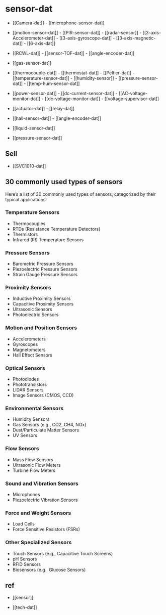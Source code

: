 
# sensor-dat 

- [[Camera-dat]] - [[microphone-sensor-dat]]

- [[motion-sensor-dat]] - [[PIR-sensor-dat]] - [[radar-sensor]] - [[3-axis-Accelerometer-dat]] - [[3-axis-gyroscope-dat]] - [[3-axis-magnetic-dat]] - [[6-axis-dat]]

- [[RCWL-dat]] - [[sensor-TOF-dat]] - [[angle-encoder-dat]]

- [[gas-sensor-dat]]

- [[thermocouple-dat]] - [[thermostat-dat]] - [[Peltier-dat]] - [[temperature-sensor-dat]] - [[humidity-sensor]] - [[pressure-sensor-dat]] - [[temp-hum-sensor-dat]]

- [[power-sensor-dat]] - [[dc-current-sensor-dat]] - [[AC-voltage-monitor-dat]] - [[dc-voltage-monitor-dat]] - [[voltage-supervisor-dat]]


- [[actuator-dat]] - [[relay-dat]]

- [[hall-sensor-dat]] - [[angle-encoder-dat]]

- [[liquid-sensor-dat]] 

- [[pressure-sensor-dat]]




## Sell 

- [[SVC1010-dat]]



## 30 commonly used types of sensors

Here’s a list of 30 commonly used types of sensors, categorized by their typical applications:

### Temperature Sensors

- Thermocouples
- RTDs (Resistance Temperature Detectors)
- Thermistors
- Infrared (IR) Temperature Sensors


### Pressure Sensors
- Barometric Pressure Sensors
- Piezoelectric Pressure Sensors
- Strain Gauge Pressure Sensors

### Proximity Sensors
- Inductive Proximity Sensors
- Capacitive Proximity Sensors
- Ultrasonic Sensors
- Photoelectric Sensors

### Motion and Position Sensors
- Accelerometers
- Gyroscopes
- Magnetometers
- Hall Effect Sensors

### Optical Sensors
- Photodiodes
- Phototransistors
- LIDAR Sensors
- Image Sensors (CMOS, CCD)

### Environmental Sensors
- Humidity Sensors
- Gas Sensors (e.g., CO2, CH4, NOx)
- Dust/Particulate Matter Sensors
- UV Sensors

### Flow Sensors
- Mass Flow Sensors
- Ultrasonic Flow Meters
- Turbine Flow Meters

### Sound and Vibration Sensors
- Microphones
- Piezoelectric Vibration Sensors

### Force and Weight Sensors
- Load Cells
- Force Sensitive Resistors (FSRs)

### Other Specialized Sensors
- Touch Sensors (e.g., Capacitive Touch Screens)
- pH Sensors
- RFID Sensors
- Biosensors (e.g., Glucose Sensors)


## ref 

- [[sensor]]

- [[tech-dat]]